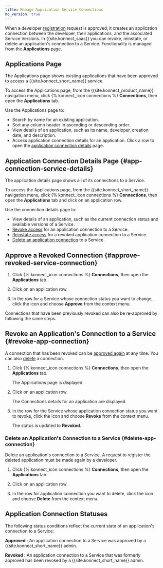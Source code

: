 ```yaml
---
title: Manage Application Service Connections
no_version: true
---
```


When a developer
[registration](/konnect/dev-portal/applications/dev-reg-app-service) request is approved, it creates an application connection between the
developer, their applications, and the associated Service Versions. In {{site.konnect_saas}} you can revoke, reinstate, or delete an application's connection to a Service. Functionality is managed from the **Applications** page.

## Applications Page

The Applications page shows existing applications that have been approved to access a {{site.konnect_short_name}} service.

To access the Applications page, from the {{site.konnect_product_name}} navigation menu, click {% konnect_icon connections %} **Connections**, then open the **Applications** tab.

Use the Applications page to:

- Search by name for an existing application.
- Sort any column header in ascending or descending order.
- View details of an application, such as its name, developer, creation date, and description.
- Access application connection details for an application. Click a row to open the
  [application connection details](#app-connection-service-details) page.

## Application Connection Details Page {#app-connection-service-details}

The application details page shows all of its connections to a Service.

To access the Applications page, from the {{site.konnect_short_name}} navigation menu,
click {% konnect_icon connections %} **Connections**, then open the **Applications** tab and click on an application row.


Use the connection details page to:

- View details of an application, such as the current connection status and available versions of a Service.
- [Revoke access](#revoke-app-connection) for an application connection to a Service.
- [Reinstate access](#approve-revoked-service-connection) for a revoked application connection to a Service.
- [Delete an application connection](#delete-app-connection) to a Service.

## Approve a Revoked Connection {#approve-revoked-service-connection}

1. Click {% konnect_icon connections %} **Connections**, then open the **Applications** tab.

2. Click on an application row.

3. In the row for a Service whose connection status you want to change, click the
icon and choose **Approve** from the context menu.

Connections that have been previously revoked can also be re-approved by following the same steps.

## Revoke an Application's Connection to a Service {#revoke-app-connection}


 A connection that has been revoked can be
[approved again](#approve-revoked-service-connection) at any time. You can also
[delete](#delete-app-connection) a connection.

1. Click {% konnect_icon connections %} **Connections**, then open the **Applications** tab.

   The Applications page is displayed.

2. Click on an application row.

   The Connections details for an application are displayed.

3. In the row for the Service whose application connection status you want to revoke, click the icon and
   choose **Revoke** from the context menu.

   The status is updated to **Revoked**.


### Delete an Application's Connection to a Service {#delete-app-connection}

Delete an application's connection to a Service. A request to register the deleted application
must be made again by a developer.

1. Click {% konnect_icon connections %} **Connections**, then open the **Applications** tab.

2. Click on an application row.

3. In the row for application connection you want to delete, click the icon and choose **Delete** from the
   context menu.

## Application Connection Statuses

The following status conditions reflect the current state of an application's connection to a Service:

**Approved**
: An application connection to a Service was approved by a {{site.konnect_short_name}} admin.

**Revoked**
: An application connection to a Service that was formerly approved has been revoked by a
{{site.konnect_short_name}} admin.
